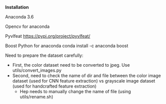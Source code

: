 **Installation**

Anaconda 3.6

Opencv for anaconda 

Pyvlfeat 
https://pypi.org/project/pyvlfeat/

Boost Python for anaconda 
conda install -c anaconda boost 


Need to prepare the dataset carefully:
* First, the color dataset need to be converted to jpeg. Use utils/convert_images.py
* Second, need to check the name of dir and file between the color image dataset (used for CNN feature extraction) vs grayscale image dataset (used for handcrafted feature extraction)
    * Hep needs to manually change the name of file (using utils/rename.sh)